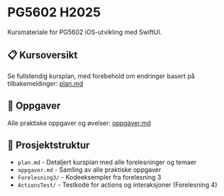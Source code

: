 

# PG5602 H2025

Kursmateriale for PG5602 iOS-utvikling med SwiftUI.

## 📋 Kursoversikt

Se fullstendig kursplan, med forebehold om endringer basert på tilbakemeldinger: [plan.md](plan.md)

## 📝 Oppgaver

Alle praktiske oppgaver og øvelser: [oppgaver.md](oppgaver.md)

## 📁 Prosjektstruktur

- `plan.md` - Detaljert kursplan med alle forelesninger og temaer
- `oppgaver.md` - Samling av alle praktiske oppgaver
- `Forelesning3/` - Kodeeksempler fra forelesning 3
- `ActionsTest/` - Testkode for actions og interaksjoner (Forelesning 4)

